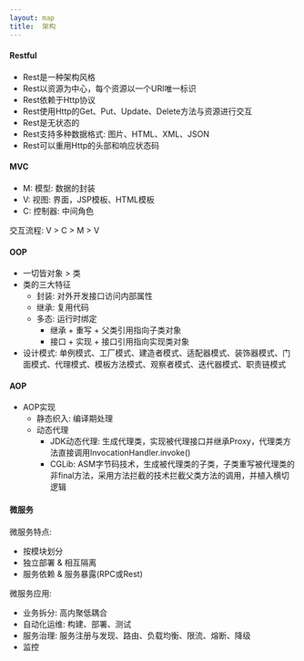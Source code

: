 ```yaml
---
layout: map
title:  架构
---
```


#### Restful

* Rest是一种架构风格
* Rest以资源为中心，每个资源以一个URI唯一标识
* Rest依赖于Http协议
* Rest使用Http的Get、Put、Update、Delete方法与资源进行交互
* Rest是无状态的
* Rest支持多种数据格式: 图片、HTML、XML、JSON
* Rest可以重用Http的头部和响应状态码

#### MVC

* M: 模型: 数据的封装
* V: 视图: 界面，JSP模板、HTML模板
* C: 控制器: 中间角色

交互流程: V &gt; C &gt; M &gt; V

#### OOP

* 一切皆对象 &gt; 类
* 类的三大特征
    * 封装: 对外开发接口访问内部属性
    * 继承: 复用代码
    * 多态: 运行时绑定
        * 继承 + 重写 + 父类引用指向子类对象
        * 接口 + 实现 + 接口引用指向实现类对象
* 设计模式: 单例模式、工厂模式、建造者模式、适配器模式、装饰器模式、门面模式、代理模式、模板方法模式、观察者模式、迭代器模式、职责链模式

#### AOP

* AOP实现
    * 静态织入: 编译期处理
    * 动态代理
        * JDK动态代理: 生成代理类，实现被代理接口并继承Proxy，代理类方法直接调用InvocationHandler.invoke()
        * CGLib: ASM字节码技术，生成被代理类的子类，子类重写被代理类的非final方法，采用方法拦截的技术拦截父类方法的调用，并植入横切逻辑

#### 微服务

微服务特点:

* 按模块划分
* 独立部署 & 相互隔离
* 服务依赖 & 服务暴露(RPC或Rest)

微服务应用:

* 业务拆分: 高内聚低耦合
* 自动化运维: 构建、部署、测试
* 服务治理: 服务注册与发现、路由、负载均衡、限流、熔断、降级
* 监控
